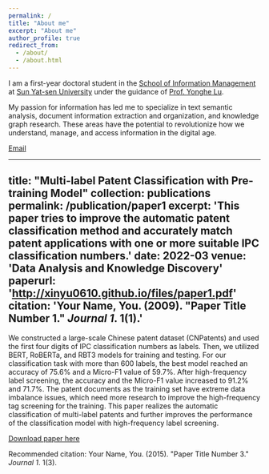 ```yaml
---
permalink: /
title: "About me"
excerpt: "About me"
author_profile: true
redirect_from: 
  - /about/
  - /about.html
---
```


I am a first-year doctoral student in the [School of Information Management](https://ischool.sysu.edu.cn/) at [Sun Yat-sen University](https://www.sysu.edu.cn/sysuen/) under the guidance of [Prof. Yonghe Lu](https://ischool.sysu.edu.cn/zh-hans/teacher/luyonghe). 

My passion for information has led me to specialize in text semantic analysis, document information extraction and organization, and knowledge graph research. These areas have the potential to revolutionize how we understand, manage, and access information in the digital age.


[Email](tongxy7@mail2.sysu.edu.cn)

---
title: "Multi-label Patent Classification with Pre-training Model"
collection: publications
permalink: /publication/paper1
excerpt: 'This paper tries to improve the automatic patent classification method and accurately match patent applications with one or more suitable IPC classification numbers.'
date: 2022-03
venue: 'Data Analysis and Knowledge Discovery'
paperurl: 'http://xinyu0610.github.io/files/paper1.pdf'
citation: 'Your Name, You. (2009). &quot;Paper Title Number 1.&quot; <i>Journal 1</i>. 1(1).'
---
We constructed a large-scale Chinese patent dataset (CNPatents) and used the first four digits of IPC classification numbers as
labels. Then, we utilized BERT, RoBERTa, and RBT3 models for training and testing. For our classification task with more than 600 labels, the best model reached an accuracy of 75.6% and a Micro-F1 value of 59.7%. After high-frequency label screening, the accuracy and the Micro-F1 value increased to 91.2% and 71.7%. The patent documents as the training set have extreme data imbalance issues, which need more research to improve the high-frequency tag screening for the training. This paper realizes the automatic classification of multi-label patents and further improves the performance of the classification model with high-frequency label screening.

[Download paper here](http://xinyu0610.github.io/files/paper1.pdf)

Recommended citation: Your Name, You. (2015). "Paper Title Number 3." <i>Journal 1</i>. 1(3).

